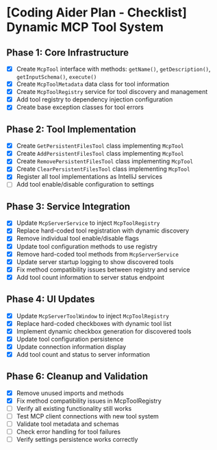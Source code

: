 # [Coding Aider Plan - Checklist] Dynamic MCP Tool System

## Phase 1: Core Infrastructure

- [x] Create `McpTool` interface with methods: `getName()`, `getDescription()`, `getInputSchema()`, `execute()`
- [x] Create `McpToolMetadata` data class for tool information
- [x] Create `McpToolRegistry` service for tool discovery and management
- [x] Add tool registry to dependency injection configuration
- [x] Create base exception classes for tool errors

## Phase 2: Tool Implementation

- [x] Create `GetPersistentFilesTool` class implementing `McpTool`
- [x] Create `AddPersistentFilesTool` class implementing `McpTool`
- [x] Create `RemovePersistentFilesTool` class implementing `McpTool`
- [x] Create `ClearPersistentFilesTool` class implementing `McpTool`
- [x] Register all tool implementations as IntelliJ services
- [ ] Add tool enable/disable configuration to settings

## Phase 3: Service Integration

- [x] Update `McpServerService` to inject `McpToolRegistry`
- [x] Replace hard-coded tool registration with dynamic discovery
- [x] Remove individual tool enable/disable flags
- [x] Update tool configuration methods to use registry
- [x] Remove hard-coded tool methods from `McpServerService`
- [x] Update server startup logging to show discovered tools
- [x] Fix method compatibility issues between registry and service
- [x] Add tool count information to server status endpoint

## Phase 4: UI Updates

- [x] Update `McpServerToolWindow` to inject `McpToolRegistry`
- [x] Replace hard-coded checkboxes with dynamic tool list
- [x] Implement dynamic checkbox generation for discovered tools
- [x] Update tool configuration persistence
- [x] Update connection information display
- [x] Add tool count and status to server information

## Phase 6: Cleanup and Validation

- [x] Remove unused imports and methods
- [x] Fix method compatibility issues in McpToolRegistry
- [ ] Verify all existing functionality still works
- [ ] Test MCP client connections with new tool system
- [ ] Validate tool metadata and schemas
- [ ] Check error handling for tool failures
- [ ] Verify settings persistence works correctly
